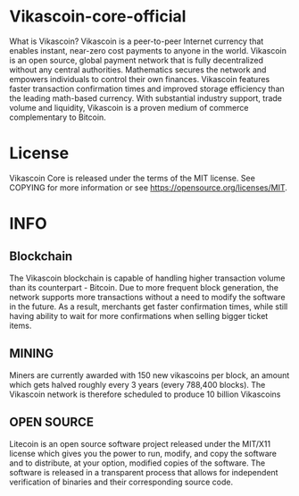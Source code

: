 # Vikascoin-core-official
What is Vikascoin?
Vikascoin is a peer-to-peer Internet currency that enables instant, near-zero cost payments to anyone in the world.
Vikascoin is an open source, global payment network that is fully decentralized without any central authorities.
Mathematics secures the network and empowers individuals to control their own finances.
Vikascoin features faster transaction confirmation times and improved storage efficiency than the leading math-based currency.
With substantial industry support, trade volume and liquidity, Vikascoin is a proven medium of commerce complementary to Bitcoin.

# License
Vikascoin Core is released under the terms of the MIT license. See COPYING for more information or see https://opensource.org/licenses/MIT.

# INFO
## Blockchain
The Vikascoin blockchain is capable of handling higher transaction volume than its counterpart -
Bitcoin. Due to more frequent block generation, the network supports
more transactions without a need to modify the software in the future.
As a result, merchants get faster confirmation times,
while still having ability to wait for more confirmations when selling bigger ticket items.

## MINING
Miners are currently awarded with 150 new vikascoins per block,
an amount which gets halved roughly every 3 years (every 788,400 blocks).
The Vikascoin network is therefore scheduled to produce 10 billion Vikascoins

## OPEN SOURCE
Litecoin is an open source software project released under the MIT/X11 license
which gives you the power to run, modify, and copy the software and to distribute,
at your option, modified copies of the software.
The software is released in a transparent process that allows for independent
verification of binaries and their corresponding source code.
